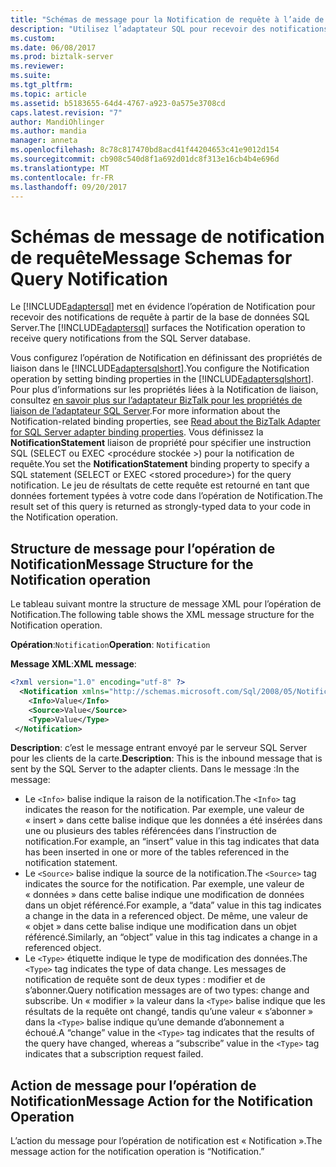 ```yaml
---
title: "Schémas de message pour la Notification de requête à l’aide de l’adaptateur SQL dans BizTalk | Documents Microsoft"
description: "Utilisez l’adaptateur SQL pour recevoir des notifications de requête à partir d’une base de données SQL Server dans BizTalk Server"
ms.custom: 
ms.date: 06/08/2017
ms.prod: biztalk-server
ms.reviewer: 
ms.suite: 
ms.tgt_pltfrm: 
ms.topic: article
ms.assetid: b5183655-64d4-4767-a923-0a575e3708cd
caps.latest.revision: "7"
author: MandiOhlinger
ms.author: mandia
manager: anneta
ms.openlocfilehash: 8c78c817470bd8acd41f44204653c41e9012d154
ms.sourcegitcommit: cb908c540d8f1a692d01dc8f313e16cb4b4e696d
ms.translationtype: MT
ms.contentlocale: fr-FR
ms.lasthandoff: 09/20/2017
---
```

# <a name="message-schemas-for-query-notification"></a><span data-ttu-id="5bb6a-103">Schémas de message de notification de requête</span><span class="sxs-lookup"><span data-stu-id="5bb6a-103">Message Schemas for Query Notification</span></span>
<span data-ttu-id="5bb6a-104">Le [!INCLUDE[adaptersql](../../includes/adaptersql-md.md)] met en évidence l’opération de Notification pour recevoir des notifications de requête à partir de la base de données SQL Server.</span><span class="sxs-lookup"><span data-stu-id="5bb6a-104">The [!INCLUDE[adaptersql](../../includes/adaptersql-md.md)] surfaces the Notification operation to receive query notifications from the SQL Server database.</span></span>  
  
 <span data-ttu-id="5bb6a-105">Vous configurez l’opération de Notification en définissant des propriétés de liaison dans le [!INCLUDE[adaptersqlshort](../../includes/adaptersqlshort-md.md)].</span><span class="sxs-lookup"><span data-stu-id="5bb6a-105">You configure the Notification operation by setting binding properties in the [!INCLUDE[adaptersqlshort](../../includes/adaptersqlshort-md.md)].</span></span> <span data-ttu-id="5bb6a-106">Pour plus d’informations sur les propriétés liées à la Notification de liaison, consultez [en savoir plus sur l’adaptateur BizTalk pour les propriétés de liaison de l’adaptateur SQL Server](../../adapters-and-accelerators/adapter-sql/read-about-the-biztalk-adapter-for-sql-server-adapter-binding-properties.md).</span><span class="sxs-lookup"><span data-stu-id="5bb6a-106">For more information about the Notification-related binding properties, see [Read about the BizTalk Adapter for SQL Server adapter binding properties](../../adapters-and-accelerators/adapter-sql/read-about-the-biztalk-adapter-for-sql-server-adapter-binding-properties.md).</span></span> <span data-ttu-id="5bb6a-107">Vous définissez la **NotificationStatement** liaison de propriété pour spécifier une instruction SQL (SELECT ou EXEC \<procédure stockée >) pour la notification de requête.</span><span class="sxs-lookup"><span data-stu-id="5bb6a-107">You set the **NotificationStatement** binding property to specify a SQL statement (SELECT or EXEC \<stored procedure>) for the query notification.</span></span> <span data-ttu-id="5bb6a-108">Le jeu de résultats de cette requête est retourné en tant que données fortement typées à votre code dans l’opération de Notification.</span><span class="sxs-lookup"><span data-stu-id="5bb6a-108">The result set of this query is returned as strongly-typed data to your code in the Notification operation.</span></span>  
  
## <a name="message-structure-for-the-notification-operation"></a><span data-ttu-id="5bb6a-109">Structure de message pour l’opération de Notification</span><span class="sxs-lookup"><span data-stu-id="5bb6a-109">Message Structure for the Notification operation</span></span>  
 <span data-ttu-id="5bb6a-110">Le tableau suivant montre la structure de message XML pour l’opération de Notification.</span><span class="sxs-lookup"><span data-stu-id="5bb6a-110">The following table shows the XML message structure for the Notification operation.</span></span>  

<span data-ttu-id="5bb6a-111">**Opération**:`Notification`</span><span class="sxs-lookup"><span data-stu-id="5bb6a-111">**Operation**: `Notification`</span></span>

<span data-ttu-id="5bb6a-112">**Message XML**:</span><span class="sxs-lookup"><span data-stu-id="5bb6a-112">**XML message**:</span></span>  
```xml
<?xml version="1.0" encoding="utf-8" ?>
  <Notification xmlns="http://schemas.microsoft.com/Sql/2008/05/Notification">
    <Info>Value</Info>
    <Source>Value</Source>
    <Type>Value</Type>
 </Notification>
```

<span data-ttu-id="5bb6a-113">**Description**: c’est le message entrant envoyé par le serveur SQL Server pour les clients de la carte.</span><span class="sxs-lookup"><span data-stu-id="5bb6a-113">**Description**: This is the inbound message that is sent by the SQL Server to the adapter clients.</span></span> <span data-ttu-id="5bb6a-114">Dans le message :</span><span class="sxs-lookup"><span data-stu-id="5bb6a-114">In the message:</span></span>

- <span data-ttu-id="5bb6a-115">Le `<Info>` balise indique la raison de la notification.</span><span class="sxs-lookup"><span data-stu-id="5bb6a-115">The `<Info>` tag indicates the reason for the notification.</span></span> <span data-ttu-id="5bb6a-116">Par exemple, une valeur de « insert » dans cette balise indique que les données a été insérées dans une ou plusieurs des tables référencées dans l’instruction de notification.</span><span class="sxs-lookup"><span data-stu-id="5bb6a-116">For example, an “insert” value in this tag indicates that data has been inserted in one or more of the tables referenced in the notification statement.</span></span>
- <span data-ttu-id="5bb6a-117">Le `<Source>` balise indique la source de la notification.</span><span class="sxs-lookup"><span data-stu-id="5bb6a-117">The `<Source>` tag indicates the source for the notification.</span></span> <span data-ttu-id="5bb6a-118">Par exemple, une valeur de « données » dans cette balise indique une modification de données dans un objet référencé.</span><span class="sxs-lookup"><span data-stu-id="5bb6a-118">For example, a “data” value in this tag indicates a change in the data in a referenced object.</span></span> <span data-ttu-id="5bb6a-119">De même, une valeur de « objet » dans cette balise indique une modification dans un objet référencé.</span><span class="sxs-lookup"><span data-stu-id="5bb6a-119">Similarly, an “object” value in this tag indicates a change in a referenced object.</span></span>
- <span data-ttu-id="5bb6a-120">Le `<Type>` étiquette indique le type de modification des données.</span><span class="sxs-lookup"><span data-stu-id="5bb6a-120">The `<Type>` tag indicates the type of data change.</span></span> <span data-ttu-id="5bb6a-121">Les messages de notification de requête sont de deux types : modifier et de s’abonner.</span><span class="sxs-lookup"><span data-stu-id="5bb6a-121">Query notification messages are of two types: change and subscribe.</span></span> <span data-ttu-id="5bb6a-122">Un « modifier » la valeur dans la `<Type>` balise indique que les résultats de la requête ont changé, tandis qu’une valeur « s’abonner » dans la `<Type>` balise indique qu’une demande d’abonnement a échoué.</span><span class="sxs-lookup"><span data-stu-id="5bb6a-122">A “change” value in the `<Type>` tag indicates that the results of the query have changed, whereas a “subscribe” value in the `<Type>` tag indicates that a subscription request failed.</span></span>

  
## <a name="message-action-for-the-notification-operation"></a><span data-ttu-id="5bb6a-123">Action de message pour l’opération de Notification</span><span class="sxs-lookup"><span data-stu-id="5bb6a-123">Message Action for the Notification Operation</span></span>  
 <span data-ttu-id="5bb6a-124">L’action du message pour l’opération de notification est « Notification ».</span><span class="sxs-lookup"><span data-stu-id="5bb6a-124">The message action for the notification operation is “Notification.”</span></span>  
  